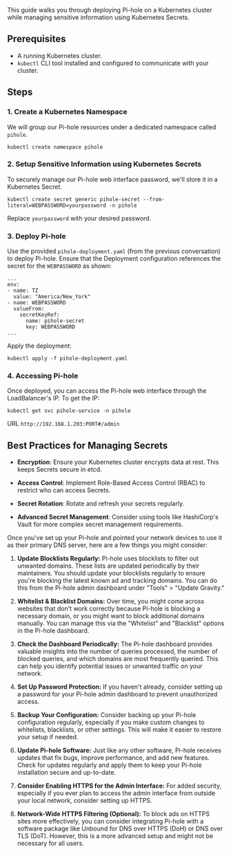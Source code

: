 This guide walks you through deploying Pi-hole on a Kubernetes cluster while managing sensitive information using Kubernetes Secrets.

## Prerequisites

- A running Kubernetes cluster.
- `kubectl` CLI tool installed and configured to communicate with your cluster.

## Steps

### 1. Create a Kubernetes Namespace

We will group our Pi-hole resources under a dedicated namespace called `pihole`.

```
kubectl create namespace pihole
```

### 2. Setup Sensitive Information using Kubernetes Secrets

To securely manage our Pi-hole web interface password, we'll store it in a Kubernetes Secret.

```
kubectl create secret generic pihole-secret --from-literal=WEBPASSWORD=yourpassword -n pihole
```

Replace `yourpassword` with your desired password.

### 3. Deploy Pi-hole

Use the provided `pihole-deployment.yaml` (from the previous conversation) to deploy Pi-hole. Ensure that the Deployment configuration references the secret for the `WEBPASSWORD` as shown:

```
...
env:
- name: TZ
  value: "America/New_York"
- name: WEBPASSWORD
  valueFrom:
    secretKeyRef:
      name: pihole-secret
      key: WEBPASSWORD
...
```

Apply the deployment:

```
kubectl apply -f pihole-deployment.yaml
```

### 4. Accessing Pi-hole

Once deployed, you can access the Pi-hole web interface through the LoadBalancer's IP. To get the IP:

```
kubectl get svc pihole-service -n pihole
```

URL `http://192.168.1.203:PORT#/admin`

## Best Practices for Managing Secrets

- **Encryption**: Ensure your Kubernetes cluster encrypts data at rest. This keeps Secrets secure in etcd.
    
- **Access Control**: Implement Role-Based Access Control (RBAC) to restrict who can access Secrets.
    
- **Secret Rotation**: Rotate and refresh your secrets regularly.
    
- **Advanced Secret Management**: Consider using tools like HashiCorp's Vault for more complex secret management requirements.
    

Once you've set up your Pi-hole and pointed your network devices to use it as their primary DNS server, here are a few things you might consider:

1.  **Update Blocklists Regularly:** Pi-hole uses blocklists to filter out unwanted domains. These lists are updated periodically by their maintainers. You should update your blocklists regularly to ensure you're blocking the latest known ad and tracking domains. You can do this from the Pi-hole admin dashboard under "Tools" > "Update Gravity."
    
2.  **Whitelist & Blacklist Domains:** Over time, you might come across websites that don't work correctly because Pi-hole is blocking a necessary domain, or you might want to block additional domains manually. You can manage this via the "Whitelist" and "Blacklist" options in the Pi-hole dashboard.
    
3.  **Check the Dashboard Periodically:** The Pi-hole dashboard provides valuable insights into the number of queries processed, the number of blocked queries, and which domains are most frequently queried. This can help you identify potential issues or unwanted traffic on your network.
    
4.  **Set Up Password Protection:** If you haven't already, consider setting up a password for your Pi-hole admin dashboard to prevent unauthorized access.
    
5.  **Backup Your Configuration:** Consider backing up your Pi-hole configuration regularly, especially if you make custom changes to whitelists, blacklists, or other settings. This will make it easier to restore your setup if needed.
    
6.  **Update Pi-hole Software:** Just like any other software, Pi-hole receives updates that fix bugs, improve performance, and add new features. Check for updates regularly and apply them to keep your Pi-hole installation secure and up-to-date.
    
7.  **Consider Enabling HTTPS for the Admin Interface:** For added security, especially if you ever plan to access the admin interface from outside your local network, consider setting up HTTPS.
    
8.  **Network-Wide HTTPS Filtering (Optional):** To block ads on HTTPS sites more effectively, you can consider integrating Pi-hole with a software package like Unbound for DNS over HTTPS (DoH) or DNS over TLS (DoT). However, this is a more advanced setup and might not be necessary for all users.